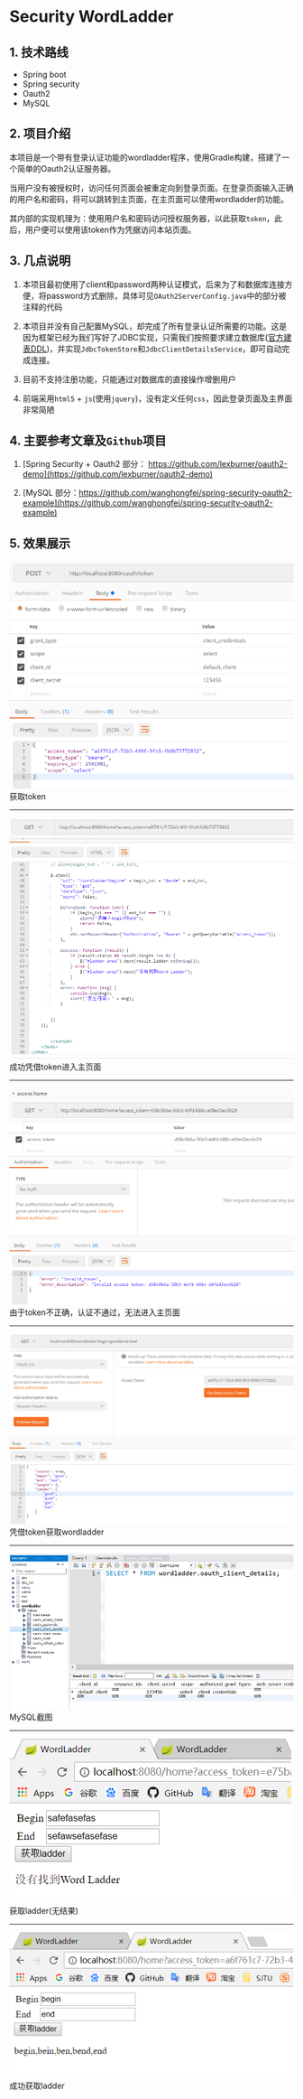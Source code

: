# Security WordLadder

## 1. 技术路线

- Spring boot
- Spring security
- Oauth2
- MySQL

## 2. 项目介绍

本项目是一个带有登录认证功能的wordladder程序，使用Gradle构建，搭建了一个简单的Oauth2认证服务器。

当用户没有被授权时，访问任何页面会被重定向到登录页面。在登录页面输入正确的用户名和密码，将可以跳转到主页面，在主页面可以使用wordladder的功能。

其内部的实现机理为：使用用户名和密码访问授权服务器，以此获取`token`，此后，用户便可以使用该token作为凭据访问本站页面。

## 3. 几点说明

1. 本项目最初使用了client和password两种认证模式，后来为了和数据库连接方便，将password方式删除，具体可见`OAuth2ServerConfig.java`中的部分被注释的代码

2. 本项目并没有自己配置MySQL，却完成了所有登录认证所需要的功能。这是因为框架已经为我们写好了JDBC实现，只需我们按照要求建立数据库([官方建表DDL](https://github.com/spring-projects/spring-security-oauth/blob/master/spring-security-oauth2/src/test/resources/schema.sql))，并实现`JdbcTokenStore`和`JdbcClientDetailsService`，即可自动完成连接。

3. 目前不支持注册功能，只能通过对数据库的直接操作增删用户

4. 前端采用`html5` + `js`(使用`jquery`)，没有定义任何`css`，因此登录页面及主界面非常简陋

## 4. 主要参考文章及`Github`项目

1. [Spring Security + Oauth2 部分： https://github.com/lexburner/oauth2-demo](https://github.com/lexburner/oauth2-demo)

2. [MySQL 部分：https://github.com/wanghongfei/spring-security-oauth2-example](https://github.com/wanghongfei/spring-security-oauth2-example)

## 5. 效果展示

![get_token](screenshot/get_token.png)  
获取token

----------------

![right_token](screenshot/right_token.png)  
成功凭借token进入主页面

----------------

![wrong_token](screenshot/wrong_token.png)  
由于token不正确，认证不通过，无法进入主页面

----------------

![wordladder](screenshot/wordladder.png)  
凭借token获取wordladder

----------------

![database](./screenshot/database.png)  
MySQL截图

----------------

![web1](screenshot/web1.png)  
获取ladder(无结果)

----------------

![web2](screenshot/web2.png)  
成功获取ladder






